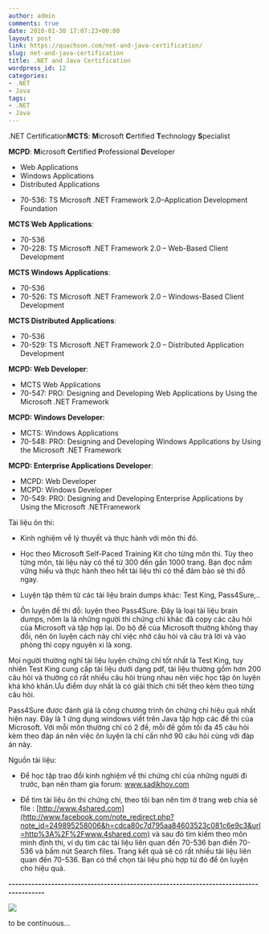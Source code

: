 ```yaml
---
author: admin
comments: true
date: 2010-01-30 17:07:23+00:00
layout: post
link: https://quachson.com/net-and-java-certification/
slug: net-and-java-certification
title: .NET and Java Certification
wordpress_id: 12
categories:
- .NET
- Java
tags:
- .NET
- Java
---
```





.NET Certification**MCTS**: **M**icrosoft **C**ertified **T**echnology **S**pecialist

**MCPD**: **M**icrosoft **C**ertified **P**rofessional **D**eveloper

* Web Applications
* Windows Applications
* Distributed Applications

- 70-536: TS Microsoft .NET Framework 2.0–Application Development Foundation

**MCTS Web Applications**:
- 70-536
- 70-228: TS Microsoft .NET Framework 2.0 – Web-Based Client Development

**MCTS Windows Applications**:
- 70-536
- 70-526: TS Microsoft .NET Framework 2.0 – Windows-Based Client Development

**MCTS Distributed Applications**:
- 70-536
- 70-529: TS Microsoft .NET Framework 2.0 – Distributed Application Development

**MCPD: Web Developer**:
- MCTS Web Applications
- 70-547: PRO: Designing and Developing Web Applications by Using the Microsoft .NET Framework

**MCPD: Windows Developer**:
- MCTS: Windows Applications
- 70-548: PRO: Designing and Developing Windows Applications by Using the Microsoft .NET Framework

**MCPD: Enterprise Applications Developer**:
- MCPD: Web Developer
- MCPD: Windows Developer
- 70-549: PRO: Designing and Developing Enterprise Applications by Using the Microsoft .NETFramework

Tài liệu ôn thi:

* Kinh nghiệm về lý thuyết và thực hành với môn thi đó.

* Học theo Microsoft Self-Paced Training Kit cho từng môn thi. Tùy theo từng môn, tài liệu này có thể từ 300 đến gần 1000 trang. Bạn đọc nắm vững hiểu và thực hành theo hết tài liệu thì có thể đảm bảo sẽ thi đỗ ngay.

* Luyện tập thêm từ các tài liệu brain dumps khác: Test King, Pass4Sure,..

- Ôn luyện để thi đỗ: luyện theo Pass4Sure. Đây là loại tài liệu brain dumps, nôm la là những người thi chứng chỉ khác đã copy các câu hỏi của Microsoft và tập hợp lại. Do bộ đề của Microsoft thường không thay đổi, nên ôn luyện cách này chỉ việc nhớ câu hỏi và câu trả lời và vào phòng thi copy nguyên xi là xong.

Mọi người thường nghĩ tài liệu luyện chứng chỉ tốt nhất là Test King, tuy nhiên Test King cung cấp tài liệu dưới dạng pdf, tài liệu thường gồm hơn 200 câu hỏi và thường có rất nhiều câu hỏi trùng nhau nên việc học tập ôn luyện khá khó khăn.Ưu điểm duy nhất là có giải thích chi tiết theo kèm theo từng câu hỏi.

Pass4Sure được đánh giá là công chương trình ôn chứng chỉ hiệu quả nhất hiện nay. Đây là 1 ứng dụng windows viết trên Java tập hợp các đề thi của Microsoft. Với mỗi môn thường chỉ có 2 đề, mỗi đề gồm tối đa 45 câu hỏi kèm theo đáp án nên việc ôn luyện là chỉ cần nhớ 90 câu hỏi cùng với đáp án này.

Nguồn tài liệu:

- Để học tập trao đổi kinh nghiệm về thi chứng chỉ của những người đi trước, bạn nên tham gia forum: www.sadikhov.com

- Để tìm tài liệu ôn thi chứng chỉ, theo tôi bạn nên tìm ở trang web chia sẻ file : [http://www.4shared.com](http://www.facebook.com/note_redirect.php?note_id=249895258006&h=cdca80c7d795aa84603523c081c6e9c3&url=http%3A%2F%2Fwww.4shared.com) và sau đó tìm kiếm theo môn mình định thi, ví dụ tìm các tài liệu liên quan đến 70-536 bạn điền 70-536 và bấm nút Search files. Trang kết quả sẽ có rất nhiều tài liệu liên quan đến 70-536. Bạn có thể chọn tài liệu phù hợp từ đó để ôn luyện cho hiệu quả.

**---------------------------------------------------------------------------------------**









[![](http://photos-d.ak.fbcdn.net/hphotos-ak-snc3/hs193.snc3/20075_1324113059739_1138243994_30982576_4479591_n.jpg)](http://www.facebook.com/photo.php?pid=30982576&op=1&view=all&subj=249895258006&aid=-1&auser=0&oid=249895258006&id=1138243994)









to be continuous...





